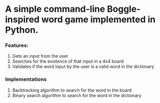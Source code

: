 # A simple command-line Boggle-inspired word game implemented in Python.

### Features:
1. Gets an input from the user
2. Searches for the existence of that input in a 4x4 board
3. Validates if the word input by the user is a valid word in the dictionary

### Implementations
1. Backtracking algorithm to search for the word in the board
2. Binary search algorithm to search for the word in the dictionary
